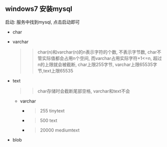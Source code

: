## windows7 安装mysql

启动: 服务中找到mysql, 点击启动即可

- char  
- varchar
    >> char(n)和varchar(n)的n表示字符的个数, 不表示字节数, 
    >> char不管实际值都会占用n个空间, 而varchar占用实际字符+1<=n, 
    >> 超过n的上限就会被截断, char上限255字节, varchar上限65535字节,text上限65535
- text
    >> char存储时会截断尾部空格, varchar和text不会

    - varchar
        - > 255 tinytext
        - > 500 text
        - > 20000  mediumtext
- blob